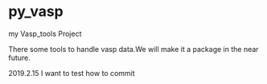# py_vasp
my Vasp_tools Project 

There some tools to handle vasp data.We will make it a package in the near future.

2019.2.15
I want to test how to commit